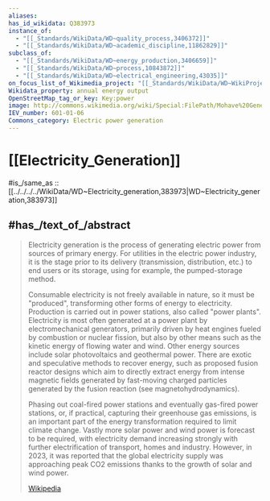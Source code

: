 ```yaml
---
aliases:
has_id_wikidata: Q383973
instance_of:
  - "[[_Standards/WikiData/WD~quality_process,3406372]]"
  - "[[_Standards/WikiData/WD~academic_discipline,11862829]]"
subclass_of:
  - "[[_Standards/WikiData/WD~energy_production,3406659]]"
  - "[[_Standards/WikiData/WD~process,10843872]]"
  - "[[_Standards/WikiData/WD~electrical_engineering,43035]]"
on_focus_list_of_Wikimedia_project: "[[_Standards/WikiData/WD~WikiProject_Climate_change,15305047]]"
Wikidata_property: annual energy output
OpenStreetMap_tag_or_key: Key:power
image: http://commons.wikimedia.org/wiki/Special:FilePath/Mohave%20Generating%20Station%201.jpg
IEV_number: 601-01-06
Commons_category: Electric power generation
---
```


# [[Electricity_Generation]] 

#is_/same_as :: [[../../../../WikiData/WD~Electricity_generation,383973|WD~Electricity_generation,383973]] 

## #has_/text_of_/abstract 

> Electricity generation is the process of generating electric power from sources of primary energy. For utilities in the electric power industry, it is the stage prior to its delivery (transmission, distribution, etc.) to end users or its storage, using for example, the pumped-storage method.
>
> Consumable electricity is not freely available in nature, so it must be "produced", transforming other forms of energy to electricity. Production is carried out in power stations, also called "power plants". Electricity is most often generated at a power plant by electromechanical generators, primarily driven by heat engines fueled by combustion or nuclear fission, but also by other means such as the kinetic energy of flowing water and wind. Other energy sources include solar photovoltaics and geothermal power. There are exotic and speculative methods to recover energy, such as proposed fusion reactor designs which aim to directly extract energy from intense magnetic fields generated by fast-moving charged particles generated by the fusion reaction (see magnetohydrodynamics). 
>
> Phasing out coal-fired power stations and eventually gas-fired power stations, or, if practical, capturing their greenhouse gas emissions, is an important part of the energy transformation required to limit climate change. Vastly more solar power and wind power is forecast to be required, with electricity demand increasing strongly with further electrification of transport, homes and industry. However, in 2023, it was reported that the global electricity supply was approaching peak CO2 emissions thanks to the growth of solar and wind power.
>
> [Wikipedia](https://en.wikipedia.org/wiki/Electricity%20generation) 

